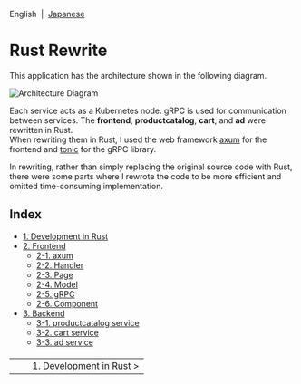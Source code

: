 English&nbsp;&nbsp;|&nbsp;&nbsp;[Japanese](../jp/index.md)

# Rust Rewrite

This application has the architecture shown in the following diagram.

![Architecture Diagram](/docs/img/architecture-diagram.png)

Each service acts as a Kubernetes node. gRPC is used for communication between services.
The **frontend**, **productcatalog**, **cart**, and **ad** were rewritten in Rust.  
When rewriting them in Rust, I used the web framework [axum](https://github.com/tokio-rs/axum) for the frontend and [tonic](https://github.com/hyperium/tonic) for the gRPC library.

In rewriting, rather than simply replacing the original source code with Rust, there were some parts where I rewrote the code to be more efficient and omitted time-consuming implementation.

## Index

- [1. Development in Rust](./1.development/1-0.development.md)
- [2. Frontend](./2.frontend/2-0.frontend.md)
  - [2-1. axum](./2.frontend/2-1.axum.md)
  - [2-2. Handler](./2.frontend/2-2.handler.md)
  - [2-3. Page](./2.frontend/2-3.page.md)
  - [2-4. Model](./2.frontend/2-4.model.md)
  - [2-5. gRPC](./2.frontend/2-5.rpc.md)
  - [2-6. Component](./2.frontend/2-6.component.md)
- [3. Backend](./3.backend/3-0.backend.md)
  - [3-1. productcatalog service](./3.backend/3-1.productcatalog.md)
  - [3-2. cart service](./3.backend/3-2.cart.md)
  - [3-3. ad service](./3.backend/3-3.ad.md)

<table style="width: 90%; margin-top: 20px;">
<tr>
<td style="text-align: left"></td>
<td></td>
<td style="text-align: right"><a href="./1.development/1-0.development.md">1. Development in Rust&nbsp;&gt;</a></td>
</tr>
</table>
